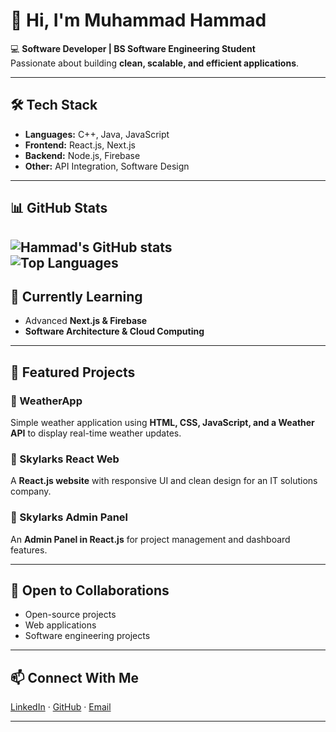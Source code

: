 # 👋 Hi, I'm Muhammad Hammad  

💻 **Software Developer | BS Software Engineering Student**  
Passionate about building **clean, scalable, and efficient applications**.  

---

## 🛠️ Tech Stack  
- **Languages:** C++, Java, JavaScript  
- **Frontend:** React.js, Next.js  
- **Backend:** Node.js, Firebase  
- **Other:** API Integration, Software Design  

---

## 📊 GitHub Stats  
![Hammad's GitHub stats](https://github-readme-stats.vercel.app/api?username=Hammad-Solutions&show_icons=true&theme=default)  
![Top Languages](https://github-readme-stats.vercel.app/api/top-langs/?username=Hammad-Solutions&layout=compact&theme=default)
---

## 🌱 Currently Learning  
- Advanced **Next.js & Firebase**  
- **Software Architecture & Cloud Computing**  

---

## 🚀 Featured Projects  

### 🔹 WeatherApp
Simple weather application using **HTML, CSS, JavaScript, and a Weather API** to display real-time weather updates.


### 🔹 Skylarks React Web
A **React.js website** with responsive UI and clean design for an IT solutions company.

### 🔹 Skylarks Admin Panel
An **Admin Panel in React.js** for project management and dashboard features.

---

## 🤝 Open to Collaborations  
- Open-source projects  
- Web applications  
- Software engineering projects  

---

## 📫 Connect With Me  
[LinkedIn](https://www.linkedin.com/in/hammad-solution) · [GitHub](https://github.com/Hammad-Solutions) · [Email](mailto:m6784104@gmail.com)  

---

